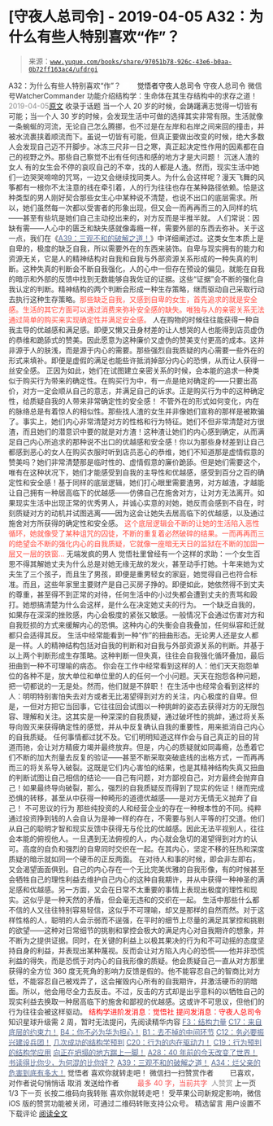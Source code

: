 # [守夜人总司令] - 2019-04-05 A32：为什么有些人特别喜欢“作”？

> 来源：[`www.yuque.com/books/share/97051b78-926c-43e6-b0aa-0b72ff163ac4/ufdrgi`](https://www.yuque.com/books/share/97051b78-926c-43e6-b0aa-0b72ff163ac4/ufdrgi)

<ne-p id="520f42f3293818f927861ebbd5b15da4_p_0" data-lake-id="520f42f3293818f927861ebbd5b15da4_p_0"><ne-text id="u394da770" style="color: rgb(51, 51, 51);">A32：为什么有些人特别喜欢“作”？</ne-text></ne-p> <ne-p id="5bce75be62446987f461ee718ebbafdb" data-lake-id="5bce75be62446987f461ee718ebbafdb"><ne-text id="u18235256" ne-fontsize="12" style="color: rgb(255, 255, 255);">原创</ne-text><ne-text id="u10d890dd" ne-fontsize="14">觉悟者</ne-text><ne-text id="u2428d27a" ne-fontsize="14">守夜人总司令</ne-text></ne-p> <ne-p id="390852d09dad708bccdf78762305874c" data-lake-id="390852d09dad708bccdf78762305874c"><ne-text id="u5e288bc1" ne-fontsize="14" ne-bold="true" style="color: rgb(51, 51, 51);">守夜人总司令</ne-text></ne-p> <ne-p id="24a0de68f0b4c94651ea11aabfaf4738" data-lake-id="24a0de68f0b4c94651ea11aabfaf4738"><ne-text id="ub73d6fd2" ne-fontsize="14" style="color: rgb(51, 51, 51);">微信号</ne-text><ne-text id="udf295823" ne-fontsize="14" style="color: rgb(51, 51, 51);">WatcherCommander</ne-text></ne-p> <ne-p id="e7f174d165c402f97c12abc7062fe0df" data-lake-id="e7f174d165c402f97c12abc7062fe0df"><ne-text id="u63569754" ne-fontsize="14" style="color: rgb(51, 51, 51);">功能介绍</ne-text><ne-text id="u8157bc0d" ne-fontsize="14" style="color: rgb(51, 51, 51);">结构学：生命体在其生存结构中的求存之道！</ne-text></ne-p> <ne-p id="5147e3cfa49e0d52eef0bc6aa322f79a" data-lake-id="5147e3cfa49e0d52eef0bc6aa322f79a"><ne-text id="u2cb5cd81" style="color: rgb(140, 140, 140);">2019-04-05</ne-text>[<ne-text id="u3ef7000a" ne-fontsize="14">原文</ne-text>](https://mp.weixin.qq.com/s?__biz=MzAxNDk1NjI2Mw==&mid=2247484403&idx=1&sn=a291e8322913517a91725b82912a804f&chksm=9b8a207bacfda96d339c5a416fe350e324cfb86c0f0d90c25418967230097892bb8be32eb5ff&scene=27#wechat_redirect&cpage=388)</ne-p> <ne-p id="b4d4428267eccb0c10d863dc831e61b2" data-lake-id="b4d4428267eccb0c10d863dc831e61b2"><ne-text id="ufe9c3afa" style="color: rgb(51, 51, 51);">收录于话题</ne-text></ne-p> <ne-p id="daf1b49a8c3d5f239e2020b209218cfe" data-lake-id="daf1b49a8c3d5f239e2020b209218cfe"><ne-text id="u6da2b142" style="color: rgb(51, 51, 51);">当一个人 20 岁的时候，会踌躇满志觉得一切皆有可能；当一个人 30 岁的时候，会发现生活中可做的选择其实非常有限。生活就像一条蜿蜒的河流，无论自己怎么腾挪，也不过是在左岸和右岸之间来回的撞击，并被水流裹挟着顺流而下。虽说一切皆有可能，但真正要做出改变的时候，绝大多数人会发现自己迈不开脚步。</ne-text><ne-text id="u91b4779c" ne-bold="true" style="color: rgb(51, 51, 51);">冰冻三尺非一日之寒，真正起决定性作用的因素都在自己的视野之外。那些自己察觉不出有任何违和感的地方才是大问题！</ne-text></ne-p> <ne-p id="fbaf73712210f2502d1b7eab484af5c9" data-lake-id="fbaf73712210f2502d1b7eab484af5c9"><ne-text id="u462d1e7a" ne-bold="true" style="color: rgb(51, 51, 51);">沉迷人渣的女人</ne-text></ne-p> <ne-p id="e54ea3a09950e071e63ef50e2466642e" data-lake-id="e54ea3a09950e071e63ef50e2466642e"><ne-text id="u75b51038" style="color: rgb(51, 51, 51);">有的女生会不停的哀叹自己的不幸，找的人都是人渣。然而，现实生活中她们一边哭哭啼啼的咒骂，一边又会继续找同类人。为什么会这样呢？</ne-text><ne-text id="u2e472348" ne-bold="true" style="color: rgb(51, 51, 51);">漫天飞舞的风筝都有一根你不太注意的线在牵引着，人的行为往往也存在某种路径依赖。</ne-text><ne-text id="uea801542" style="color: rgb(51, 51, 51);">恰是这种类型的男人刚好契合那些女生心中某种说不清楚，也说不出口的底层需求。所以，她们虽然每一次都以受害者的形象出现，但又会一而再再而三的入同样的坑——甚至有些坑是她们自己主动挖出来的，对方反而是半推半就。</ne-text></ne-p> <ne-p id="85103a3d3f25467d4617abc1fc71f09a" data-lake-id="85103a3d3f25467d4617abc1fc71f09a"><ne-text id="u4c453c89" style="color: rgb(51, 51, 51);">人们常说：因缺有需——人心中的匮乏和缺失感就像毒瘾一样，需要外部的东西去弥补。关于这一点，我们在《</ne-text>[<ne-text id="u408656bc" style="color: rgb(87, 107, 149);">A39：三观不和的破解之道！</ne-text>](http://mp.weixin.qq.com/s?__biz=MzAxNDk1NjI2Mw==&mid=2247484395&idx=1&sn=3464fb8d0b12df7cf8fc91716a34f5ba&chksm=9b8a2063acfda9759f6b71d77a8302f892cb4db2ab1a47c82975663328d4e6759aa20d5233f2&scene=21#wechat_redirect)<ne-text id="u655bdeb3" style="color: rgb(51, 51, 51);">》中详细阐述过。这类女生本质上是自卑的，极度的缺乏自我，所以需要外在的东西来装饰。自卑与现实拥有的能力和资源无关，它是人的精神结构对自我和自我与外部资源关系形成的一种失真的判断。这种失真的判断会不断自我强化，人的心中一但存在预设的偏见，就能在自我的暗示和外部的反馈中找到无数能够自我佐证的证据。这些“证据”会不断的强化自我认定的判断。精神结构的两个判断会形成一种生存策略，继而驱动自己采取行动去执行这种生存策略。</ne-text><ne-text id="uce839c3d" style="color: rgb(255, 76, 65);">那些缺乏自我，又感到自卑的女生，首先追求的就是安全感。生活的其它方面可以通过消费来弥补安全感的缺失。唯独与人的亲密关系无法通过简单的购买来实现确定性并满足安全感。</ne-text></ne-p> <ne-p id="fc744b296c133667f2883fad52bcf27f" data-lake-id="fc744b296c133667f2883fad52bcf27f"><ne-text id="u6cadd17c" style="color: rgb(51, 51, 51);">人在购物的时候往往能获得一种自我主导的优越感和满足感。即便又懒又丑身材差的让人想哭的人也能得到店员虚伪的恭维和跪舔式的赞美。因此愿意为这种廉价又虚伪的赞美支付更高的成本。</ne-text><ne-text id="u4f43245d" ne-bold="true" style="color: rgb(51, 51, 51);">这并非源于人的肤浅，而是源于内心的需要。那些强烈自我质疑的内心需要一些外在的形式来填补。即便是虚假的满足也能些许抵消掉部分内心的恐惧，从而让人获得一丝安全感。</ne-text></ne-p> <ne-p id="1865132cb9d2cfbf17765f81f7b8205d" data-lake-id="1865132cb9d2cfbf17765f81f7b8205d"><ne-text id="ue1a117dd" style="color: rgb(51, 51, 51);">正因为如此，她们在试图建立亲密关系的时候，会本能的追求一种类似于购买行为带来的确定性。在购买行为中，有一点是绝对确定的——只要出高价，对方一定会顺从自己的意志，并满足自己的诉求。正是购买行为中的这种确定性，给质疑自我的人带来非常确定性的安全感！</ne-text></ne-p> <ne-p id="d451971b71a1d10ef3b084e22443cfa3" data-lake-id="d451971b71a1d10ef3b084e22443cfa3"><ne-text id="u65aafe5d" ne-bold="true" style="color: rgb(51, 51, 51);">不管外在的形式如何变化，内在的脉络总是有着惊人的相似性。那些找人渣的女生并非像她们宣称的那样是被欺骗了。事实上，她们内心非常清楚对方的性格和行为特征。她们不但非常清楚对方很渣，而且她们的潜意识中要的就是对方渣！这种渣让她们的内心感到确定，从而满足自己内心所追求的那种说不出口的优越感和安全感！</ne-text><ne-text id="ua7abb80a" style="color: rgb(51, 51, 51);">你以为那些身材差到让自己都感到恶心的女人在购买衣服时听到店员恶心的恭维，她们不知道那是虚情假意的赞美吗？她们非常清楚那是临时性的、虚情假意的廉价跪舔。但是她们需要这个，唯有在这种状况下，她们才能感受到自我的主导性和优越感，感受到百分之百的确定性和安全感！基于同样的底层逻辑，她们打心眼里需要渣男，对方越渣，才越能让自己拥有一种居高临下的优越感——仿佛自己在施舍对方，让对方无法离开。如果现实生活中出现正常的优秀男人，并诚心实意的对她，她反而会感到不自在，时刻质疑对方的动机并试图逃离——因为这会让她失去居高临下的优越感，以及通过施舍对方所获得的确定性和安全感。</ne-text></ne-p> <ne-p id="03d101f7a0d0c828f9684dd5a71a038a" data-lake-id="03d101f7a0d0c828f9684dd5a71a038a"><ne-text id="u6b315eaa" style="color: rgb(255, 76, 65);">这个底层逻辑会不断的让她的生活陷入恶性循环，她就像受了某种诅咒的囚徒，不断的重复着必然破碎的结果。一而再再而三的绝望会不断的强化内心的自我质疑，它就像一座暗无天日的监狱在不断的加固一层又一层的铁窗…</ne-text></ne-p> <ne-p id="14273300447b8a34b57610d2d0ba4421" data-lake-id="14273300447b8a34b57610d2d0ba4421"><ne-text id="u52cbf242" ne-bold="true" style="color: rgb(51, 51, 51);">无端发疯的男人</ne-text></ne-p> <ne-p id="2af79a21adc194cdcde5ce090c54ebe3" data-lake-id="2af79a21adc194cdcde5ce090c54ebe3"><ne-text id="u803bdeed" style="color: rgb(51, 51, 51);">觉悟社里曾经有一个这样的求助：一个女生百思不得其解她丈夫为什么总是对她无缘无故的发火，甚至动手打她。十年来她为丈夫生了三个孩子，而且生了男孩，即便是重男轻女的家庭，她觉得自己也符合标准。而且，这些年家里主要财产是自己买房子挣的。即便如此，她依然得不到丈夫的尊重，甚至得不到正常的对待，任何生活中的小过失都会遭到丈夫的责骂和殴打。她想搞清楚为什么会这样，是什么在决定她丈夫的行为。</ne-text></ne-p> <ne-p id="b8125ea0e00c5190c7758b282d039c1c" data-lake-id="b8125ea0e00c5190c7758b282d039c1c"><ne-text id="u97bf4aab" style="color: rgb(51, 51, 51);">一个缺乏自我的，如果存在深深的挫败感，内心会极度的紧张又敏感。一般情况下会通过伤害对方和自我贬损的方式来缓解内心的恐惧。这种内心的失衡会自我叠加，任何纵容和迁就都只会适得其反。</ne-text></ne-p> <ne-p id="52286751d576a433bcb8c9a937dac29a" data-lake-id="52286751d576a433bcb8c9a937dac29a"><ne-text id="uc5c89d28" style="color: rgb(51, 51, 51);">生活中经常能看到一种“作”的扭曲形态。无论男人还是女人都是一样。人的精神结构包括对自我的判断和对自我与外部资源关系的判断。并基于以上两个判断形成生存策略。这种判断一但失真，往往会自我强化循环叠加，最后扭曲到一种不可理喻的病态。</ne-text></ne-p> <ne-p id="7a9a60aec507dd4c961f4919f3ed7e0c" data-lake-id="7a9a60aec507dd4c961f4919f3ed7e0c"><ne-text id="u77e817b3" style="color: rgb(51, 51, 51);">你会在工作中经常看到这样的人：他们天天抱怨单位的各种不是，放大单位和单位里的人的任何一个小问题。天天在抱怨各种问题，把一切都说的一无是处。然而，他们就是不辞职！</ne-text></ne-p> <ne-p id="22907f1063ccfff1d06eef9749508487" data-lake-id="22907f1063ccfff1d06eef9749508487"><ne-text id="ua9470cd8" style="color: rgb(51, 51, 51);">在生活中也经常会看到这样的人：明明特别害怕失去对方或者无比渴望得到对方的关注，内心极度的自卑。但是，一但对方把它当回事，它往往回会试图以一种挑衅的姿态去获得对方的无限包容、理解和关注。这其实是一种深深的自我质疑，通过破坏性的挑衅，通过将关系导向毁灭来获得确定性的感觉，并从中反复确认自我的重要性，用来抵消自己内心的自我质疑。</ne-text></ne-p> <ne-p id="7f19bb01c32ee9eea0785485dc6bf18c" data-lake-id="7f19bb01c32ee9eea0785485dc6bf18c"><ne-text id="u1062668d" style="color: rgb(51, 51, 51);">任何事情都过犹不及。它们明明知道这样作会与自己真正的目的背道而驰，会让对方精疲力竭并最终放弃。但是，内心的质疑就如同毒瘾，怂恿着它们不断的加大剂量去反复的验证——甚至不断采取突破底线的出格方式，一而再再而三的将关系导入破裂。这既是它们内心害怕的结果，也是其精神结构失真又扭曲的判断试图让自己相信的结论——自己有问题，对方鄙视自己，对方最终会抛弃自己！如果最终导向破裂，那么，强烈的自我质疑反而得到了现实的佐证！继而完成恐惧的转移，甚至从中获得一种畸形的道德优越感——是对方无情无义抛弃了自己！</ne-text></ne-p> <ne-p id="724ac9d84ac7a6a673c4af20f8b52ef4" data-lake-id="724ac9d84ac7a6a673c4af20f8b52ef4"><ne-text id="u01320e0d" ne-bold="true" style="color: rgb(51, 51, 51);">不可思议的行为</ne-text></ne-p> <ne-p id="270fec2adcfad6a2025f304da2a2cfb9" data-lake-id="270fec2adcfad6a2025f304da2a2cfb9"><ne-text id="u6038ad65" style="color: rgb(51, 51, 51);">那些纯投资的人和经营企业的存在一种根本性的不同。纯粹通过投资挣到钱的人会自认为是神一样的存在，不需要与别人平等的打交道。他们从自己的聪明才智和现实反馈中获得无与伦比的优越感。因此无法平视别人，往往会本能的俯视他人。一旦遇到无法俯视的人，内心就会急切的渴望得到对方的认可。</ne-text><ne-text id="u8d400330" ne-bold="true" style="color: rgb(51, 51, 51);">高度的自负和强烈的自卑同时交织在一起。在其内心，坚定不移的狂热和深度质疑的暗示就如同一个硬币的正反两面。</ne-text></ne-p> <ne-p id="3e4ca9aa1db3d237c4e632d42d8da9f8" data-lake-id="3e4ca9aa1db3d237c4e632d42d8da9f8"><ne-text id="u0ecea1ac" style="color: rgb(51, 51, 51);">在对待人和事的时候，即会非左即右，又会渴望面面俱到。自己的内心存在一个无比完美优雅的自我形像，有的时候甚至会牺牲自己的理性利益去维护自己内心的这种自我期许，并从中获得一种神圣的满足感和优越感。另一方面，又会在日常不太重要的事情上表现出极度的理性和现实。这似乎是一种天然的矛盾，但会毫无违和的交织在一起。</ne-text></ne-p> <ne-p id="1e7dceb06f7d852362d3900b31d507dd" data-lake-id="1e7dceb06f7d852362d3900b31d507dd"><ne-text id="u262cf01f" ne-bold="true" style="color: rgb(51, 51, 51);">生活中那些什么都不信的人又往往特别容易轻信，这似乎不可理喻，却又是那样的自然而然。</ne-text><ne-text id="u6c89d804" style="color: rgb(51, 51, 51);">对于这样性格的人，聪明的人会示弱而不逞强，在平时的细节上尽量的满足其掌控和挑剔的欲望——这种对日常细节的挑剔和掌控会极大的满足内心对自我期许的想象，并不断为之提供证据。同时，在关键的利益上以极其果决的行为和不可动摇的态度坚持自身的利益，并表现出某种蔑视。反而会让对方陷入内心的恐慌——他并非恐慌利益的得失，而是恐慌于对内心的自我形像的质疑。他会质疑自己一直从对方那里获得的全方位 360 度无死角的影响力反馈是假的。他不能容忍自己的智商比对方低，不能容忍自己被戏弄了，这会摧毁内心所有的自我期许，并激活硬币的阴暗面。所以，他会用尽全力去反击。不过，反击的方式却是出乎意料的以牺牲自己的现实利益去换取一种居高临下的施舍和鄙视的优越感。这或许不可思议，但他们的行为往往会被这样驱动。</ne-text></ne-p> <ne-p id="70985f98bca3447f83a8f22e28a3e86c" data-lake-id="70985f98bca3447f83a8f22e28a3e86c" ne-alignment="center"><ne-text id="u655f3dcf" style="color: rgb(255, 0, 0);">结构学进阶发消息</ne-text><ne-text id="ub8820868" ne-bold="true" style="color: rgb(255, 0, 0);">：觉悟社</ne-text></ne-p> <ne-p id="0476bc8e070627a43c33ab820809a54b" data-lake-id="0476bc8e070627a43c33ab820809a54b" ne-alignment="center"><ne-text id="uadbace83" style="color: rgb(255, 0, 0);">提问发消息</ne-text><ne-text id="u80e0be11" ne-bold="true" style="color: rgb(255, 0, 0);">：守夜人总司令</ne-text></ne-p>  <ne-p id="128517abbc542168a93fe4ea5c333827" data-lake-id="128517abbc542168a93fe4ea5c333827" ne-alignment="center"><ne-card data-card-name="image" data-card-type="inline" id="hXA2G" data-event-boundary="card" style="color: rgb(51, 51, 51);"><ne-p id="4f97188d1db1e7016cba99d6867dae3d" data-lake-id="4f97188d1db1e7016cba99d6867dae3d"><ne-text id="ua6d7f3f2" ne-fontsize="13" ne-bold="true" style="color: rgb(51, 51, 51);">知识星球升级需 2 周，暂时无法提问，先阅读精华内容</ne-text></ne-p> <ne-p id="4cdf6c0d9399b54fbd9c6b053adcb28b" data-lake-id="4cdf6c0d9399b54fbd9c6b053adcb28b">[<ne-text id="u6784c859" ne-fontsize="13" ne-bold="true" style="color: rgb(87, 107, 149);">F3：结构力量</ne-text>](http://mp.weixin.qq.com/s?__biz=MzAxNDk1NjI2Mw==&mid=2247484256&idx=1&sn=f10d9c530bfd6ea08b25d4bec657c13a&chksm=9b8a20e8acfda9fee057f2df26790f905c898132cac91d833d14e636edb00c20514d63189a88&scene=21#wechat_redirect)</ne-p> <ne-p id="96232ec1ef0845697181efe84a951c79" data-lake-id="96232ec1ef0845697181efe84a951c79">[<ne-text id="u16d1db07" ne-fontsize="13" ne-bold="true" style="color: rgb(87, 107, 149);">C17：来自底层的约束力！</ne-text>](http://mp.weixin.qq.com/s?__biz=MzAxNDk1NjI2Mw==&mid=2247484360&idx=1&sn=a833473eb3a45e0c0aecf4acfcfd87f3&chksm=9b8a2040acfda9566605a3e4ec4640b1fc591a3b848f869a7ce6ebaf7cd06bc75cd184004041&scene=21#wechat_redirect)</ne-p> <ne-p id="a230ae3eed742e8f63aa49ce536af893" data-lake-id="a230ae3eed742e8f63aa49ce536af893">[<ne-text id="u28a87207" ne-fontsize="13" ne-bold="true" style="color: rgb(87, 107, 149);">B4：你不必为华为担心！</ne-text>](http://mp.weixin.qq.com/s?__biz=MzIzMDYwOTM0Mg==&mid=2247483951&idx=1&sn=7850925e07db502ec2116efe0211318f&chksm=e8b19afedfc613e816bdef573343dbe2127c92d828c071510a8a8b9cb98384cdc7a6dbf8fbdd&scene=21#wechat_redirect)</ne-p> <ne-p id="9eb1ad2ac587c3e1ef0da32326101b17" data-lake-id="9eb1ad2ac587c3e1ef0da32326101b17">[<ne-text id="ua3c00d98" ne-fontsize="13" ne-bold="true" style="color: rgb(87, 107, 149);">B1：去不掉的中间环节</ne-text>](http://mp.weixin.qq.com/s?__biz=MzAxNDk1NjI2Mw==&mid=2247484061&idx=1&sn=1209c5618c7a801825c4d601715c442d&chksm=9b8a2115acfda803a021253d6a306e6c95fffb1fdfae4daedf94c8f602c7d2c9e52452759093&scene=21#wechat_redirect)</ne-p> <ne-p id="d9051b734f164ef1d219d5c3cdf9e441" data-lake-id="d9051b734f164ef1d219d5c3cdf9e441">[<ne-text id="ucac5e31d" ne-fontsize="13" ne-bold="true" style="color: rgb(87, 107, 149);">C12：务必要振兴建设兵团！</ne-text>](http://mp.weixin.qq.com/s?__biz=MzAxNDk1NjI2Mw==&mid=2247484193&idx=1&sn=88c86597191d0c97a411f9ea6f7b7c5d&chksm=9b8a20a9acfda9bfae819e8e42531fe6d523dd244ef0fc0c0787ab812540108c181f7ec2ffa9&scene=21#wechat_redirect)</ne-p> <ne-p id="53b2a990a01efbc0bf363b161bd63707" data-lake-id="53b2a990a01efbc0bf363b161bd63707">[<ne-text id="u37bfc50a" ne-fontsize="13" ne-bold="true" style="color: rgb(87, 107, 149);">几次成功的结构学预判</ne-text>](http://mp.weixin.qq.com/s?__biz=MzAxNDk1NjI2Mw==&mid=2247484266&idx=1&sn=02ab915e029cbe24d91712f741b3f37c&chksm=9b8a20e2acfda9f4498a5c76204c101ab26e7311f2fb7d3043de108d4ff6e18d72a1c889a569&scene=21#wechat_redirect)</ne-p> <ne-p id="2faba860e299c47c0d32890c84c42b69" data-lake-id="2faba860e299c47c0d32890c84c42b69">[<ne-text id="u56c595d2" ne-fontsize="13" ne-bold="true" style="color: rgb(87, 107, 149);">C20：行为的内在驱动力！</ne-text>](https://mp.weixin.qq.com/s?__biz=MzIzMDYwOTM0Mg==&mid=2247484003&idx=1&sn=a62ddbccc64f9f19890c0dff9605b6f7&scene=21#wechat_redirect)</ne-p> <ne-p id="c6f7ddf0531a0f345b2f5aa61584f418" data-lake-id="c6f7ddf0531a0f345b2f5aa61584f418">[<ne-text id="u752c1cb2" ne-fontsize="13" ne-bold="true" style="color: rgb(87, 107, 149);">C19：行为预判的结构学应用</ne-text>](http://mp.weixin.qq.com/s?__biz=MzAxNDk1NjI2Mw==&mid=2247484380&idx=1&sn=652c8fbc6ebeb96398fc1fcce0d32a61&chksm=9b8a2054acfda942e2a3086c0b2b25c9df7d11e7cfa92c2a199fa87f03ccac8b9c1a8c6f0695&scene=21#wechat_redirect)</ne-p> <ne-p id="21b4db8133b3e4b9e83202592cbcbbb9" data-lake-id="21b4db8133b3e4b9e83202592cbcbbb9">[<ne-text id="u699dd513" ne-fontsize="13" ne-bold="true" style="color: rgb(87, 107, 149);">向正在坍塌的地方踹上一脚！</ne-text>](http://mp.weixin.qq.com/s?__biz=MzAxNDk1NjI2Mw==&mid=2247483789&idx=1&sn=5e44b7b524c3dc4bb7705f49ed0a44a3&chksm=9b8a2205acfdab139e4b1d44ef6702b09c9fbf79505340205d13fbdaa33207a997f54bee0e97&scene=21#wechat_redirect)</ne-p> <ne-p id="82bc917b3ca1c72feb2e520d36247b51" data-lake-id="82bc917b3ca1c72feb2e520d36247b51">[<ne-text id="u876393f7" ne-fontsize="13" ne-bold="true" style="color: rgb(87, 107, 149);">A28：40 年前的今天改变了世界！</ne-text>](http://mp.weixin.qq.com/s?__biz=MzAxNDk1NjI2Mw==&mid=2247484305&idx=1&sn=34b19d12210bf9f765c6eb615b787ac6&chksm=9b8a2019acfda90fff45ea8c17ccb37c75e04c7420ad9b303a0fb0069110cee644e6f592d95f&scene=21#wechat_redirect)</ne-p> <ne-p id="0efe6a644080fce30b37a2e48dfae675" data-lake-id="0efe6a644080fce30b37a2e48dfae675">[<ne-text id="uee3ae82c" ne-fontsize="13" ne-bold="true" style="color: rgb(87, 107, 149);">书读得比你少，为何混的比你好？</ne-text>](http://mp.weixin.qq.com/s?__biz=MzAxNDk1NjI2Mw==&mid=2247484296&idx=1&sn=b0e0f11f50023aa8a20e8eeb51d39e10&chksm=9b8a2000acfda916885455b30687e2f18099abba31c78b2fabb95ca1b89ddc40f2415317d368&scene=21#wechat_redirect)</ne-p> <ne-p id="38c3e17bd9b3c2246ef41ce32ea81310" data-lake-id="38c3e17bd9b3c2246ef41ce32ea81310">[<ne-text id="uec1b61db" ne-fontsize="13" ne-bold="true" style="color: rgb(87, 107, 149);">A39：三观不和的破解之道！</ne-text>](http://mp.weixin.qq.com/s?__biz=MzAxNDk1NjI2Mw==&mid=2247484395&idx=1&sn=3464fb8d0b12df7cf8fc91716a34f5ba&chksm=9b8a2063acfda9759f6b71d77a8302f892cb4db2ab1a47c82975663328d4e6759aa20d5233f2&scene=21#wechat_redirect)</ne-p> <ne-p id="07af4f2abe1ce4f9a00f52a94d7a0504" data-lake-id="07af4f2abe1ce4f9a00f52a94d7a0504">[<ne-text id="u1172fb2f" ne-fontsize="13" ne-bold="true" style="color: rgb(87, 107, 149);">A34：烂父亲的危害到底有多大！</ne-text>](http://mp.weixin.qq.com/s?__biz=MzAxNDk1NjI2Mw==&mid=2247484348&idx=1&sn=944a6aac1e8035011b56508ea74fb48e&chksm=9b8a2034acfda922b803681a568bf7b75ce8342cf507080d2e636098b7ee9dfc1391836f7341&scene=21#wechat_redirect)</ne-p> <ne-p id="d14fa45f9f2872693a1a93ec21baff02" data-lake-id="d14fa45f9f2872693a1a93ec21baff02"><ne-text id="ucb595256" style="color: rgb(51, 51, 51);">觉悟者</ne-text></ne-p> <ne-p id="da12252258582158427799c74ca6dc0e" data-lake-id="da12252258582158427799c74ca6dc0e"><ne-text id="u203c6f84" style="color: rgb(51, 51, 51);">喜欢你就转走吧！</ne-text></ne-p> <ne-p id="4d23d2f6914916c4aeaaaf6ef22bae7d" data-lake-id="4d23d2f6914916c4aeaaaf6ef22bae7d"><ne-text id="u4ba6bbec" ne-bold="true" style="color: rgb(51, 51, 51);">微信扫一扫赞赏作者</ne-text><ne-text id="u82c7b17b" ne-bold="true" style="color: rgb(255, 255, 255);">赞赏</ne-text></ne-p> <ne-p id="b7247cdfef360e55e0b6f0825e296e82" data-lake-id="b7247cdfef360e55e0b6f0825e296e82"><ne-text id="u1434bca6" style="color: rgb(51, 51, 51);">已喜欢，</ne-text><ne-text id="uae6b9f7a">对作者说句悄悄话</ne-text></ne-p> <ne-p id="669c46ce24e32b12e3988ba1a32b8e32" data-lake-id="669c46ce24e32b12e3988ba1a32b8e32"><ne-text id="u98df1842" style="color: rgb(51, 51, 51);">取消</ne-text></ne-p> <ne-p id="358a9e09393593dba8204d30ba181c92" data-lake-id="358a9e09393593dba8204d30ba181c92"><ne-text id="u5efe053b" ne-fontsize="14" ne-bold="true" style="color: rgb(51, 51, 51);">发送给作者</ne-text></ne-p> <ne-p id="72a87a3b764a9413f226cf4f094f0426" data-lake-id="72a87a3b764a9413f226cf4f094f0426"><ne-text id="u3f251586" ne-bold="true" style="color: rgb(255, 255, 255);">发送</ne-text></ne-p> <ne-p id="6403e27d8438ccf75dc97748e0c58b5f" data-lake-id="6403e27d8438ccf75dc97748e0c58b5f"><ne-text id="ua4377c35" ne-fontsize="13" style="color: rgb(250, 81, 81);">最多 40 字，当前共字</ne-text></ne-p> <ne-p id="6fd0147d5252cf241e0a1e3f12cc7195" data-lake-id="6fd0147d5252cf241e0a1e3f12cc7195"><ne-text id="u1ffb4063" style="color: rgb(136, 136, 136);"> 人赞赏</ne-text></ne-p> <ne-p id="0d9ccc4a7020957ef51cc023c80b6e33" data-lake-id="0d9ccc4a7020957ef51cc023c80b6e33"><ne-text id="u2c2072b4" style="color: rgb(51, 51, 51);">上一页</ne-text> <ne-text id="u6fe8ca54">1</ne-text><ne-text id="u313d8238" style="color: rgb(51, 51, 51);">/3 下一页</ne-text></ne-p> <ne-p id="4e75e3f177a0fb01e3a8ff2de8acd2f5" data-lake-id="4e75e3f177a0fb01e3a8ff2de8acd2f5"><ne-text id="ub18b26eb" style="color: rgb(51, 51, 51);">长按二维码向我转账</ne-text></ne-p> <ne-p id="3d67ecd7b3eb4a8f4ba8fd40cc13baba" data-lake-id="3d67ecd7b3eb4a8f4ba8fd40cc13baba"><ne-text id="u6c8522b0" style="color: rgb(51, 51, 51);">喜欢你就转走吧！</ne-text></ne-p> <ne-p id="29b15a018eaba376a5b5aa3c59955980" data-lake-id="29b15a018eaba376a5b5aa3c59955980"><ne-text id="u3c4462f3" style="color: rgb(51, 51, 51);">受苹果公司新规定影响，微信 iOS 版的赞赏功能被关闭，可通过二维码转账支持公众号。</ne-text></ne-p> <ne-h3 id="pNMbK" data-lake-id="pNMbK"><ne-heading-ext><ne-heading-anchor></ne-heading-anchor><ne-heading-fold></ne-heading-fold></ne-heading-ext><ne-heading-content><ne-text id="u4c05482a" ne-fontsize="16" style="color: rgb(51, 51, 51);">精选留言</ne-text></ne-heading-content></ne-h3> <ne-p id="11660e429b4d47bacba0eb334970269b" data-lake-id="11660e429b4d47bacba0eb334970269b"><ne-text id="u1157757e" style="color: rgb(51, 51, 51);">用户设置不下载评论</ne-text></ne-p> <ne-p id="cf72033844d47463e8c708493879c9b6" data-lake-id="cf72033844d47463e8c708493879c9b6">[<ne-text id="ubd382efa">阅读全文</ne-text>](https://t.zsxq.com/NVFyzju)</ne-p></ne-card></ne-p>